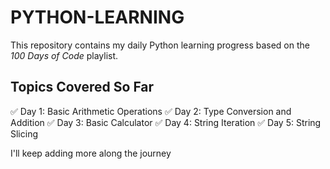 # PYTHON-LEARNING

This repository contains my daily Python learning progress based on the *100 Days of Code* playlist.

## Topics Covered So Far
✅ Day 1: Basic Arithmetic Operations
✅ Day 2: Type Conversion and Addition
✅ Day 3: Basic Calculator
✅ Day 4: String Iteration
✅ Day 5: String Slicing
    
    
I'll keep adding more along the journey

